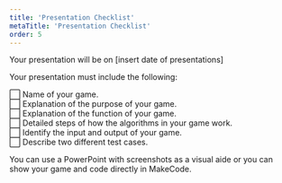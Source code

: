 ```yaml
---
title: 'Presentation Checklist'
metaTitle: 'Presentation Checklist'
order: 5
---
```


Your presentation will be on [insert date of presentations] 

 
Your presentation must include the following: 

:white_large_square: Name of your game.<br/>
:white_large_square: Explanation of the purpose of your game.<br/>
:white_large_square: Explanation of the function of your game.<br/>
:white_large_square: Detailed steps of how the algorithms in your game work.<br/>
:white_large_square: Identify the input and output of your game.<br/>
:white_large_square: Describe two different test cases.

You can use a PowerPoint with screenshots as a visual aide or you can show your game and code directly in MakeCode.